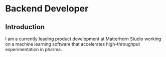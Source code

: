 # Backend Developer

## Introduction
I am a currently leading product development at Matterhorn Studio working on a machine learning software that accelerates high-throughput experimentation in pharma.
